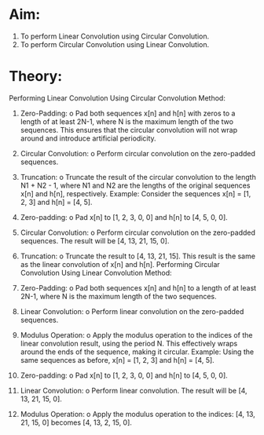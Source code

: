 # Aim:
1. To perform Linear Convolution using Circular Convolution. 
2. To perform Circular Convolution using Linear Convolution.
# Theory:
Performing Linear Convolution Using Circular Convolution 
Method: 
1. Zero-Padding: 
o Pad both sequences x[n] and h[n] with zeros to a length of at least 2N-1, 
where N is the maximum length of the two sequences. This ensures that the 
circular convolution will not wrap around and introduce artificial 
periodicity. 
2. Circular Convolution: 
o Perform circular convolution on the zero-padded sequences. 
3. Truncation: 
o Truncate the result of the circular convolution to the length N1 + N2 - 1, 
where N1 and N2 are the lengths of the original sequences x[n] and h[n], 
respectively. 
Example: 
 Consider the sequences x[n] = [1, 2, 3] and h[n] = [4, 5]. 
1. Zero-padding: 
o Pad x[n] to [1, 2, 3, 0, 0] and h[n] to [4, 5, 0, 0]. 
2. Circular Convolution: 
o Perform circular convolution on the zero-padded sequences. The result 
will be 
[4, 13, 21, 15, 0]. 

3. Truncation: 
o Truncate the result to [4, 13, 21, 15]. 
 This result is the same as the linear convolution of x[n] and h[n]. 
Performing Circular Convolution Using Linear Convolution 
Method: 
1. Zero-Padding: 
o Pad both sequences x[n] and h[n] to a length of at least 2N-1, where N is 
the maximum length of the two sequences. 
2. Linear Convolution: 
o Perform linear convolution on the zero-padded sequences. 
3. Modulus Operation: 
o Apply the modulus operation to the indices of the linear convolution result, 
using the period N. This effectively wraps around the ends of the sequence, 
making it circular. 
Example: 
Using the same sequences as before, x[n] = [1, 2, 3] and h[n] = [4, 5]. 
1. Zero-padding: 
o Pad x[n] to [1, 2, 3, 0, 0] and h[n] to [4, 5, 0, 0]. 
2. Linear Convolution: 
o Perform linear convolution. The result will be [4, 13, 21, 15, 0]. 
3. Modulus Operation: 
o Apply the modulus operation to the indices: [4, 13, 21, 15, 0] becomes [4, 
13, 2, 15, 0].
